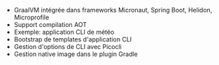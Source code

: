 - GraalVM intégrée dans frameworks Micronaut, Spring Boot, Helidon, Microprofile
- Support compilation AOT
- Exemple: application CLI de météo
- Bootstrap de templates d'application CLI
- Gestion d'options de CLI avec Picocli
- Gestion native image dans le plugin Gradle